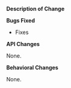 **Description of Change**

<!-- Describe your changes here. -->

**Bugs Fixed**

- Fixes 

<!-- Provide links to issues here. Ensure that a GitHub issue was created for your feature or bug fix before sending PR. -->

**API Changes**

None.

<!-- REPLACE THIS COMMENT

List all API changes here (or just put None), example:

Added: 
 
- `string Class.Property { get; set; }`
- `void Class.Method();`

Changed:

 - `object Cell.OldPropertyName => object Cell.NewPropertyName`

-->

**Behavioral Changes**

None.

<!-- Describe any non-bug related behavioral changes that may change how users app behaves when upgrading to this version of the codebase. -->

